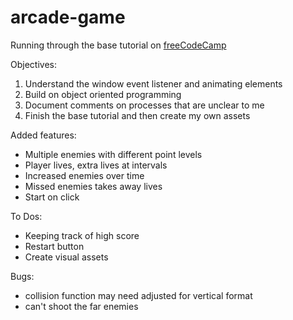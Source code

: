 # arcade-game
Running through the base tutorial on [freeCodeCamp](https://www.youtube.com/watch?v=7BHs1BzA4fs)

Objectives: 
1. Understand the window event listener and animating elements
2. Build on object oriented programming 
3. Document comments on processes that are unclear to me
4. Finish the base tutorial and then create my own assets

Added features: 
- Multiple enemies with different point levels
- Player lives, extra lives at intervals
- Increased enemies over time
- Missed enemies takes away lives
- Start on click

To Dos:
- Keeping track of high score
- Restart button
- Create visual assets

Bugs: 
- collision function may need adjusted for vertical format
- can't shoot the far enemies
